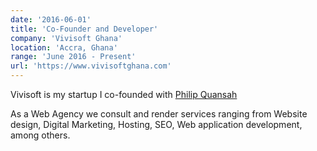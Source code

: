 ```yaml
---
date: '2016-06-01'
title: 'Co-Founder and Developer'
company: 'Vivisoft Ghana'
location: 'Accra, Ghana'
range: 'June 2016 - Present'
url: 'https://www.vivisoftghana.com'
---
```


Vivisoft is my startup I co-founded with [Philip Quansah](https://www.linkedin.com/in/philip-quansah-a11876127/)

As a Web Agency we consult and render services ranging from Website design, Digital Marketing, Hosting, SEO, Web application development, among others.
